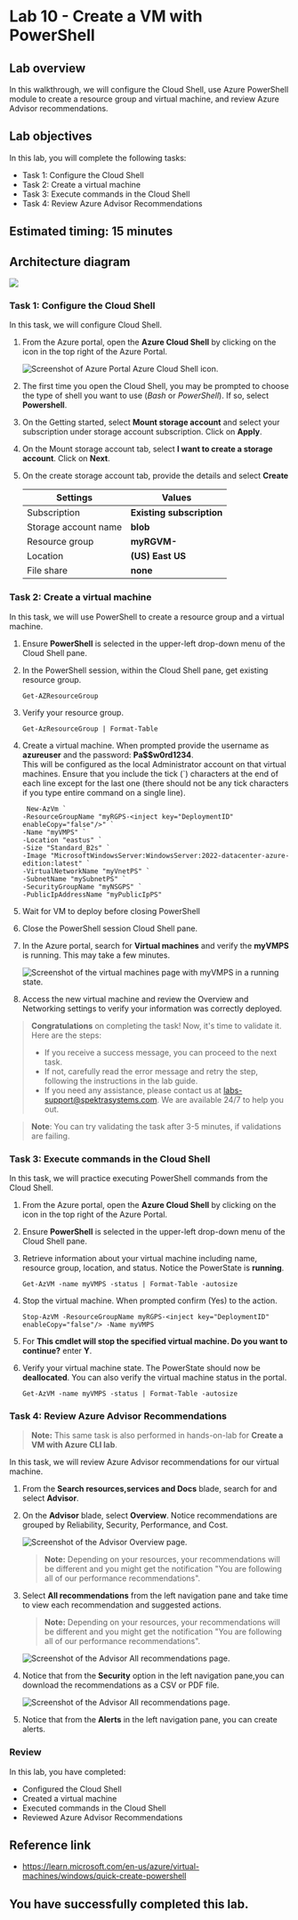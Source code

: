 # Lab 10 - Create a VM with PowerShell 

## Lab overview

In this walkthrough, we will configure the Cloud Shell, use Azure PowerShell module to create a resource group and virtual machine, and review Azure Advisor recommendations.

## Lab objectives

In this lab, you will complete the following tasks:

+ Task 1: Configure the Cloud Shell
+ Task 2: Create a virtual machine
+ Task 3: Execute commands in the Cloud Shell
+ Task 4: Review Azure Advisor Recommendations

## Estimated timing: 15 minutes

## Architecture diagram

![](../images/az900lab10.JPG)

### Task 1: Configure the Cloud Shell

In this task, we will configure Cloud Shell.

1. From the Azure portal, open the **Azure Cloud Shell** by clicking on the icon in the top right of the Azure Portal.

    ![Screenshot of Azure Portal Azure Cloud Shell icon.](../images/AZ-900-1001.png)

1. The first time you open the Cloud Shell, you may be prompted to choose the type of shell you want to use (*Bash* or *PowerShell*). If so, select **Powershell**.

1. On the Getting started, select **Mount storage account** and select your subscription under storage account subscription. Click on **Apply**.

1. On the Mount storage account tab, select **I want to create a storage account**. Click on **Next**.

1. On the create storage account tab, provide the details and select **Create**

    | Settings | Values |
    |  -- | -- |
    | Subscription | **Existing subscription**|
    | Storage account name | **blob<inject key="DeploymentID" enableCopy="false"/>**|
    | Resource group | **myRGVM-<inject key="DeploymentID" enableCopy="false"/>**|
    | Location | **(US) East US**|
    | File share | **none**|

### Task 2: Create a virtual machine

In this task, we will use PowerShell to create a resource group and a virtual machine.

1. Ensure **PowerShell** is selected in the upper-left drop-down menu of the Cloud Shell pane.

1. In the PowerShell session, within the Cloud Shell pane, get existing resource group.

    ```
    Get-AZResourceGroup
    ```

1. Verify your resource group.

    ```
    Get-AzResourceGroup | Format-Table
    ```

1. Create a virtual machine. When prompted provide the username as **azureuser** and the password: **Pa$$w0rd1234**. <br>This will be configured as the local Administrator account on that virtual machines. Ensure that you include the tick (`) characters at the end of each line except for the last one (there should not be any tick characters if you type entire command on a single line).

    ```
     New-AzVm `
    -ResourceGroupName "myRGPS-<inject key="DeploymentID" enableCopy="false"/>" `
    -Name "myVMPS" `
    -Location "eastus" `
    -Size "Standard_B2s" `
    -Image "MicrosoftWindowsServer:WindowsServer:2022-datacenter-azure-edition:latest" `
    -VirtualNetworkName "myVnetPS" `
    -SubnetName "mySubnetPS" `
    -SecurityGroupName "myNSGPS" `
    -PublicIpAddressName "myPublicIpPS"
   ```
1. Wait for VM to deploy before closing PowerShell

1. Close the PowerShell session Cloud Shell pane.

1. In the Azure portal, search for **Virtual machines** and verify the **myVMPS** is running. This may take a few minutes.

    ![Screenshot of the virtual machines page with myVMPS in a running state.](../images/myvmps.png)

1. Access the new virtual machine and review the Overview and Networking settings to verify your information was correctly deployed.

<validation step="c360033e-35db-4af4-af84-b54e7711a019" />

> **Congratulations** on completing the task! Now, it's time to validate it. Here are the steps:
> - If you receive a success message, you can proceed to the next task.
> - If not, carefully read the error message and retry the step, following the instructions in the lab guide. 
> - If you need any assistance, please contact us at labs-support@spektrasystems.com. We are available 24/7 to help you out.

>**Note**: You can try validating the task after 3-5 minutes, if validations are failing.

### Task 3: Execute commands in the Cloud Shell

In this task, we will practice executing PowerShell commands from the Cloud Shell.

1. From the Azure portal, open the **Azure Cloud Shell** by clicking on the icon in the top right of the Azure Portal.

1. Ensure **PowerShell** is selected in the upper-left drop-down menu of the Cloud Shell pane.

1. Retrieve information about your virtual machine including name, resource group, location, and status. Notice the PowerState is **running**.

    ```
    Get-AzVM -name myVMPS -status | Format-Table -autosize
    ```

1. Stop the virtual machine. When prompted confirm (Yes) to the action.

    ```
    Stop-AzVM -ResourceGroupName myRGPS-<inject key="DeploymentID" enableCopy="false"/> -Name myVMPS
    ```
1. For **This cmdlet will stop the specified virtual machine. Do you want to continue?** enter **Y**.

1. Verify your virtual machine state. The PowerState should now be **deallocated**. You can also verify the virtual machine status in the portal.

    ```
    Get-AzVM -name myVMPS -status | Format-Table -autosize
    ```

### Task 4: Review Azure Advisor Recommendations

>**Note:** This same task is also performed in hands-on-lab for **Create a VM with Azure CLI lab**.

In this task, we will review Azure Advisor recommendations for our virtual machine.

1. From the **Search resources,services and Docs** blade, search for and select **Advisor**.

1. On the **Advisor** blade, select **Overview**. Notice recommendations are grouped by Reliability, Security, Performance, and Cost.

    ![Screenshot of the Advisor Overview page. ](../images/l10.2.png)

    >**Note:** Depending on your resources, your recommendations will be different and you might get the notification "You are following all of our performance recommendations".

1. Select **All recommendations** from the left navigation pane and take time to view each recommendation and suggested actions.

    >**Note:** Depending on your resources, your recommendations will be different and you might get the notification "You are following all of our performance recommendations".

    ![Screenshot of the Advisor All recommendations page. ](../images/l10.3.png)

1. Notice that from the **Security** option in the left navigation pane,you can download the recommendations as a CSV or PDF file.

    ![Screenshot of the Advisor All recommendations page. ](../images/l10.1.png)

1. Notice that from the **Alerts** in the left navigation pane, you can create alerts.

### Review
In this lab, you have completed:
- Configured the Cloud Shell
- Created a virtual machine
- Executed commands in the Cloud Shell
- Reviewed Azure Advisor Recommendations

## Reference link

- https://learn.microsoft.com/en-us/azure/virtual-machines/windows/quick-create-powershell

## You have successfully completed this lab.
